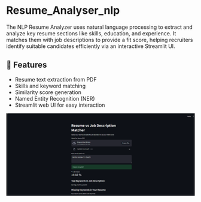 # Resume_Analyser_nlp
The NLP Resume Analyzer uses natural language processing to extract and analyze key resume sections like skills, education, and experience. It matches them with job descriptions to provide a fit score, helping recruiters identify suitable candidates efficiently via an interactive Streamlit UI.

## 🚀 Features
- Resume text extraction from PDF
- Skills and keyword matching
- Similarity score generation
- Named Entity Recognition (NER)
- Streamlit web UI for easy interaction


![Resume_Analyser_nlp](Screenshot%20(353).png)
